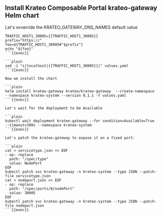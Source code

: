 ## Install Krateo Composable Portal krateo-gateway Helm chart
Let's ovverride the KRATEO_GATEWAY_DNS_NAMES default value

```plain
TRAFFIC_HOST1_30005={{TRAFFIC_HOST1_30005}}
prefix="https://"
foo=${TRAFFIC_HOST1_30005#"$prefix"}
echo "${foo}"
```{{exec}}

```plain
sed -i "s|localhost|{{TRAFFIC_HOST1_30005}}|" values.yaml
```{{exec}}

Now we install the chart

```plain
helm install krateo-gateway krateo/krateo-gateway  --create-namespace --namespace krateo-system --version 0.1.1 -f values.yaml
```{{exec}}

Let's wait for the deployment to be Available

```plain
kubectl wait deployment krateo-gateway --for condition=Available=True --timeout=300s --namespace krateo-system
```{{exec}}

Let's patch the krateo-gateway to expose it on a fixed port:

```plain
cat > servicetype.json << EOF
- op: replace
  path: "/spec/type"
  value: NodePort
EOF
kubectl patch svc krateo-gateway -n krateo-system --type JSON --patch-file servicetype.json
cat > nodeport.json << EOF
- op: replace
  path: "/spec/ports/0/nodePort"
  value: 30005
EOF
kubectl patch svc krateo-gateway -n krateo-system --type JSON --patch-file nodeport.json
```{{exec}}
